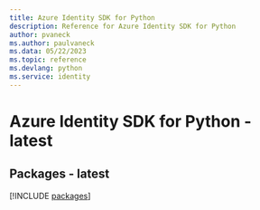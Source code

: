 ```yaml
---
title: Azure Identity SDK for Python
description: Reference for Azure Identity SDK for Python
author: pvaneck
ms.author: paulvaneck
ms.data: 05/22/2023
ms.topic: reference
ms.devlang: python
ms.service: identity
---
```

# Azure Identity SDK for Python - latest
## Packages - latest
[!INCLUDE [packages](identity-index.md)]